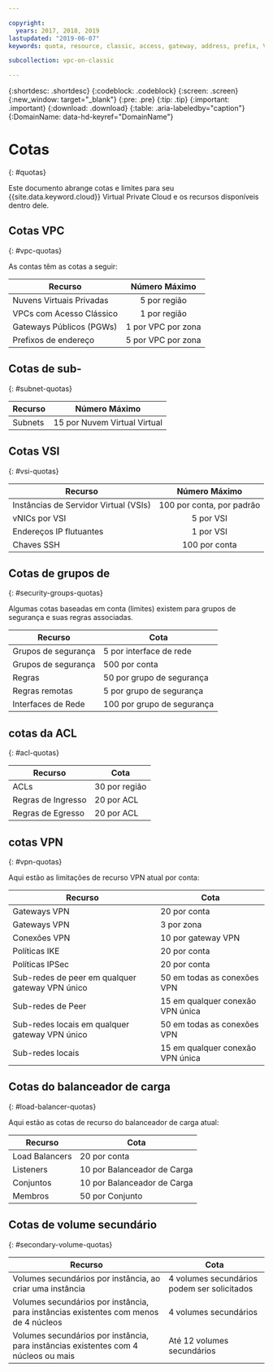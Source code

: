 ```yaml
---

copyright:
  years: 2017, 2018, 2019
lastupdated: "2019-06-07"
keywords: quota, resource, classic, access, gateway, address, prefix, VSI, vNIC, floating, SSH, key, security, group, rule, remote, peer, ACL, region, ingress, egress, VPN, policies, load balancer, listener, pool, per

subcollection: vpc-on-classic

---
```

{:shortdesc: .shortdesc}
{:codeblock: .codeblock}
{:screen: .screen}
{:new_window: target="_blank"}
{:pre: .pre}
{:tip: .tip}
{:important: .important}
{:download: .download}
{:table: .aria-labeledby="caption"}
{:DomainName: data-hd-keyref="DomainName"}

# Cotas
{: #quotas}

Este documento abrange cotas e limites para seu {{site.data.keyword.cloud}} Virtual Private Cloud e os recursos disponíveis dentro dele.

## Cotas VPC
{: #vpc-quotas}

As contas têm as cotas a seguir:

|   Recurso     | Número Máximo |
| ------- | :------: |
| Nuvens Virtuais Privadas | 5 por região|
| VPCs com Acesso Clássico | 1 por região |
| Gateways Públicos (PGWs) | 1 por VPC por zona |
| Prefixos de endereço | 5 por VPC por zona |

## Cotas de sub-
{: #subnet-quotas}

|   Recurso     | Número Máximo |
| ------- | :------: |
| Subnets | 15 por Nuvem Virtual Virtual |


## Cotas VSI
{: #vsi-quotas}

|   Recurso     | Número Máximo |
| ------- | :------: |
| Instâncias de Servidor Virtual (VSIs) | 100 por conta, por padrão |
| vNICs por VSI | 5 por VSI |
| Endereços IP flutuantes | 1 por VSI |
| Chaves SSH | 100 por conta |


## Cotas de grupos de
{: #security-groups-quotas}

Algumas cotas baseadas em conta (limites) existem para grupos de segurança e suas regras associadas.

|Recurso|Cota|
|--------|-----|
|Grupos de segurança|5 por interface de rede|
|Grupos de segurança|500 por conta|
|Regras|50 por grupo de segurança|
|Regras remotas |5 por grupo de segurança|
|Interfaces de Rede|100 por grupo de segurança|

## cotas da ACL
{: #acl-quotas}

|Recurso|Cota|
|--------|-----|
|ACLs| 30 por região |
|Regras de Ingresso|20 por ACL |
|Regras de Egresso |20 por ACL |

## cotas VPN
{: #vpn-quotas}

Aqui estão as limitações de recurso VPN atual por conta:

|Recurso|Cota|
|--------|-----|
| Gateways VPN| 20 por conta |
| Gateways VPN | 3 por zona |
| Conexões VPN | 10 por gateway VPN |
| Políticas IKE | 20 por conta |
| Políticas IPSec | 20 por conta |
| Sub-redes de peer em qualquer gateway VPN único | 50 em todas as conexões VPN|
| Sub-redes de Peer  | 15 em qualquer conexão VPN única|
| Sub-redes locais em qualquer gateway VPN único | 50 em todas as conexões VPN|
| Sub-redes locais |  15 em qualquer conexão VPN única |

## Cotas do balanceador de carga
{: #load-balancer-quotas}

Aqui estão as cotas de recurso do balanceador de carga atual:

|Recurso|Cota|
|--------|-----|
| Load Balancers | 20 por conta |
| Listeners | 10 por Balanceador de Carga |
| Conjuntos | 10 por Balanceador de Carga |
| Membros | 50 por Conjunto |

## Cotas de volume secundário
{: #secondary-volume-quotas}

| Recurso | Cota |
|--------|----- |
| Volumes secundários por instância, ao criar uma instância |  4 volumes secundários podem ser solicitados |
| Volumes secundários por instância, para instâncias existentes com menos de 4 núcleos | 4 volumes secundários |
| Volumes secundários por instância, para instâncias existentes com 4 núcleos ou mais | Até 12 volumes secundários |


